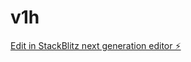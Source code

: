 # v1h

[Edit in StackBlitz next generation editor ⚡️](https://stackblitz.com/~/github.com/gonzalezcreative/v1h)